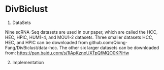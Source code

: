 # DivBiclust

1. DataSets

Nine scRNA-Seq datasets are used in our paper, which are called the HCC, HEC, HPIC, HUM1-4, and MOU1-2 datasets. Three smaller datasets HCC, HEC, and HPIC can be downloaded from github.com/Qiong-Fang/DivBiclust/data-hcc. The other six larger datasets can be downloaded from: https://pan.baidu.com/s/1lApKznoUXTpQfMQO0KPIHw

2. Implementation
